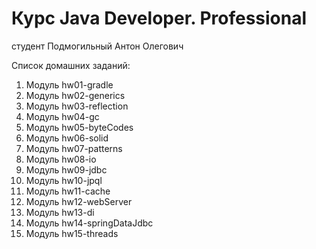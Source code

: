 # Курс Java Developer. Professional
студент Подмогильный Антон Олегович

Список домашних заданий:
1) Модуль hw01-gradle
2) Модуль hw02-generics
3) Модуль hw03-reflection
4) Модуль hw04-gc
5) Модуль hw05-byteCodes
6) Модуль hw06-solid
7) Модуль hw07-patterns
8) Модуль hw08-io
9) Модуль hw09-jdbc
10) Модуль hw10-jpql
11) Модуль hw11-cache
12) Модуль hw12-webServer
13) Модуль hw13-di
14) Модуль hw14-springDataJdbc
15) Модуль hw15-threads